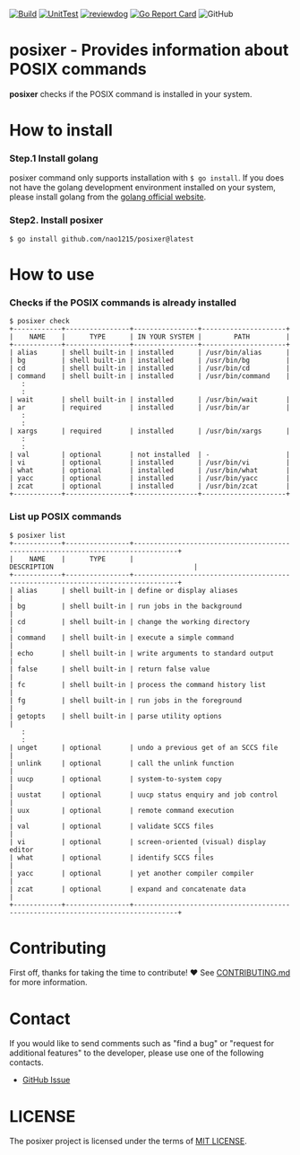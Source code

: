 [![Build](https://github.com/nao1215/posixer/actions/workflows/build.yml/badge.svg)](https://github.com/nao1215/posixer/actions/workflows/build.yml)
[![UnitTest](https://github.com/nao1215/posixer/actions/workflows/unit_test.yml/badge.svg)](https://github.com/nao1215/posixer/actions/workflows/unit_test.yml)
[![reviewdog](https://github.com/nao1215/posixer/actions/workflows/reviewdog.yml/badge.svg)](https://github.com/nao1215/posixer/actions/workflows/reviewdog.yml)
[![Go Report Card](https://goreportcard.com/badge/github.com/nao1215/posixer)](https://goreportcard.com/report/github.com/nao1215/posixer)
![GitHub](https://img.shields.io/github/license/nao1215/posixer)  
# posixer - Provides information about POSIX commands
**posixer** checks if the POSIX command is installed in your system.

# How to install
### Step.1 Install golang
posixer command only supports installation with `$ go install`. If you does not have the golang development environment installed on your system, please install golang from the [golang official website](https://go.dev/doc/install).

### Step2. Install posixer
```
$ go install github.com/nao1215/posixer@latest
```
# How to use
### Checks if the POSIX commands is already installed
```
$ posixer check
+------------+----------------+----------------+---------------------+
|    NAME    |      TYPE      | IN YOUR SYSTEM |        PATH         |
+------------+----------------+----------------+---------------------+
| alias      | shell built-in | installed      | /usr/bin/alias      |
| bg         | shell built-in | installed      | /usr/bin/bg         |
| cd         | shell built-in | installed      | /usr/bin/cd         |
| command    | shell built-in | installed      | /usr/bin/command    |
   :
   :
| wait       | shell built-in | installed      | /usr/bin/wait       |
| ar         | required       | installed      | /usr/bin/ar         |
   :
   :
| xargs      | required       | installed      | /usr/bin/xargs      |
   :
   :
| val        | optional       | not installed  | -                   |
| vi         | optional       | installed      | /usr/bin/vi         |
| what       | optional       | installed      | /usr/bin/what       |
| yacc       | optional       | installed      | /usr/bin/yacc       |
| zcat       | optional       | installed      | /usr/bin/zcat       |
+------------+----------------+----------------+---------------------+
``` 

### List up POSIX commands
```
$ posixer list
+------------+----------------+---------------------------------------------------------------------------------+
|    NAME    |      TYPE      |                                   DESCRIPTION                                   |
+------------+----------------+---------------------------------------------------------------------------------+
| alias      | shell built-in | define or display aliases                                                       |
| bg         | shell built-in | run jobs in the background                                                      |
| cd         | shell built-in | change the working directory                                                    |
| command    | shell built-in | execute a simple command                                                        |
| echo       | shell built-in | write arguments to standard output                                              |
| false      | shell built-in | return false value                                                              |
| fc         | shell built-in | process the command history list                                                |
| fg         | shell built-in | run jobs in the foreground                                                      |
| getopts    | shell built-in | parse utility options                                                           |
   :
   :
| unget      | optional       | undo a previous get of an SCCS file                                             |
| unlink     | optional       | call the unlink function                                                        |
| uucp       | optional       | system-to-system copy                                                           |
| uustat     | optional       | uucp status enquiry and job control                                             |
| uux        | optional       | remote command execution                                                        |
| val        | optional       | validate SCCS files                                                             |
| vi         | optional       | screen-oriented (visual) display editor                                         |
| what       | optional       | identify SCCS files                                                             |
| yacc       | optional       | yet another compiler compiler                                                   |
| zcat       | optional       | expand and concatenate data                                                     |
+------------+----------------+---------------------------------------------------------------------------------+
```

# Contributing
First off, thanks for taking the time to contribute! ❤️
See [CONTRIBUTING.md](./CONTRIBUTING.md) for more information.  

# Contact
If you would like to send comments such as "find a bug" or "request for additional features" to the developer, please use one of the following contacts.

- [GitHub Issue](https://github.com/nao1215/posixer/issues)

# LICENSE
The posixer project is licensed under the terms of [MIT LICENSE](./LICENSE).
